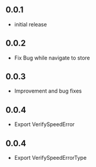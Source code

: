 ## 0.0.1

- initial release

## 0.0.2

- Fix Bug while navigate to store

## 0.0.3

- Improvement and bug fixes

## 0.0.4

- Export VerifySpeedError

## 0.0.4

- Export VerifySpeedErrorType